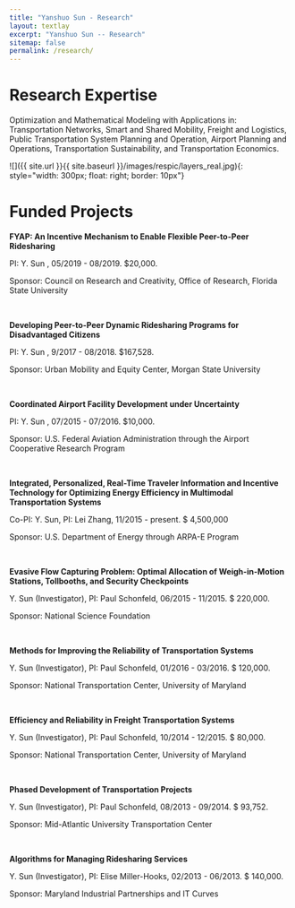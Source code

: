 ```yaml
---
title: "Yanshuo Sun - Research"
layout: textlay
excerpt: "Yanshuo Sun -- Research"
sitemap: false
permalink: /research/
---
```


# Research Expertise

Optimization and Mathematical Modeling with Applications in: Transportation Networks, Smart and Shared Mobility, Freight and Logistics, Public Transportation System Planning and Operation, Airport Planning and Operations,  Transportation Sustainability, and Transportation Economics. 
 
![]({{ site.url }}{{ site.baseurl }}/images/respic/layers_real.jpg){: style="width: 300px; float: right; border: 10px"}

# Funded Projects

**FYAP: An Incentive Mechanism to Enable Flexible Peer-to-Peer Ridesharing**

PI: Y. Sun , 05/2019 - 08/2019. $20,000.

Sponsor: Council on Research and Creativity, Office of Research, Florida State University 

<br />

**Developing Peer-to-Peer Dynamic Ridesharing Programs for Disadvantaged Citizens**

PI: Y. Sun , 9/2017 - 08/2018. $167,528.

Sponsor: Urban Mobility and Equity Center, Morgan State University

<br />

**Coordinated Airport Facility Development under Uncertainty**

PI: Y. Sun , 07/2015 - 07/2016. $10,000.

Sponsor: U.S. Federal Aviation Administration through the Airport Cooperative Research Program

<br/>

**Integrated, Personalized, Real-Time Traveler Information and Incentive Technology for Optimizing Energy Efficiency in Multimodal Transportation Systems**

Co-PI: Y. Sun, PI: Lei Zhang, 11/2015 - present. $ 4,500,000 

Sponsor: U.S. Department of Energy through ARPA-E Program

<br />

**Evasive Flow Capturing Problem: Optimal Allocation of Weigh-in-Motion Stations, Tollbooths, and Security Checkpoints**

Y. Sun (Investigator), PI: Paul Schonfeld, 06/2015 - 11/2015. $ 220,000.

Sponsor: National Science Foundation

<br />

**Methods for Improving the Reliability of Transportation Systems**

Y. Sun (Investigator), PI: Paul Schonfeld, 01/2016 - 03/2016. $ 120,000.

Sponsor: National Transportation Center, University of Maryland

<br />

**Efficiency and Reliability in Freight Transportation Systems**

Y. Sun (Investigator), PI: Paul Schonfeld, 10/2014 - 12/2015. $ 80,000.

Sponsor: National Transportation Center, University of Maryland

<br />

**Phased Development of Transportation Projects**

Y. Sun (Investigator), PI: Paul Schonfeld, 08/2013 - 09/2014. $ 93,752. 

Sponsor: Mid-Atlantic University Transportation Center

<br />

**Algorithms for Managing Ridesharing Services**

Y. Sun (Investigator), PI: Elise Miller-Hooks, 02/2013 - 06/2013. $ 140,000. 

Sponsor: Maryland Industrial Partnerships and IT Curves

<br />
